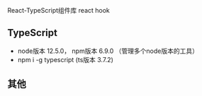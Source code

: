 React-TypeScript组件库
react hook

## TypeScript

- node版本 12.5.0， npm版本 6.9.0 （管理多个node版本的工具）
- npm i -g typescript (ts版本 3.7.2)

## 其他


